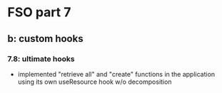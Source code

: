 # FSO part 7

## b: custom hooks

### 7.8: ultimate hooks
  - implemented "retrieve all" and "create" functions in the application using its own useResource hook w/o decomposition